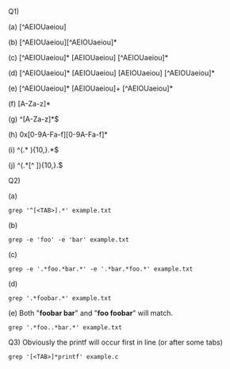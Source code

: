 Q1)

(a) [^AEIOUaeiou]

(b) [^AEIOUaeiou][^AEIOUaeiou]*

(c) [^AEIOUaeiou]\* [AEIOUaeiou] [^AEIOUaeiou]\*

(d) [^AEIOUaeiou]\* [AEIOUaeiou] [AEIOUaeiou] [^AEIOUaeiou]\*

(e) [^AEIOUaeiou]\* [AEIOUaeiou]+ [^AEIOUaeiou]\*

(f) [A-Za-z]*

(g) ^[A-Za-z]*$

(h) 0x[0-9A-Fa-f][0-9A-Fa-f]\*

(i) ^(.* ){10,}.*$

(j) ^(.*[^ ]){10,}.$

Q2)

(a) 
```grep
grep '^[<TAB>].*' example.txt
```
(b) 
```grep
grep -e 'foo' -e 'bar' example.txt
```
(c) 
```grep
grep -e '.*foo.*bar.*' -e '.*bar.*foo.*' example.txt
```
(d) 
```grep
grep '.*foobar.*' example.txt
```
(e) Both "**foobar bar**" and "**foo foobar**" will match.
```grep
grep '.*foo..*bar.*' example.txt
```

Q3) Obviously the printf will occur first in line (or after some tabs)
```grep
grep '[<TAB>]*printf' example.c
```
